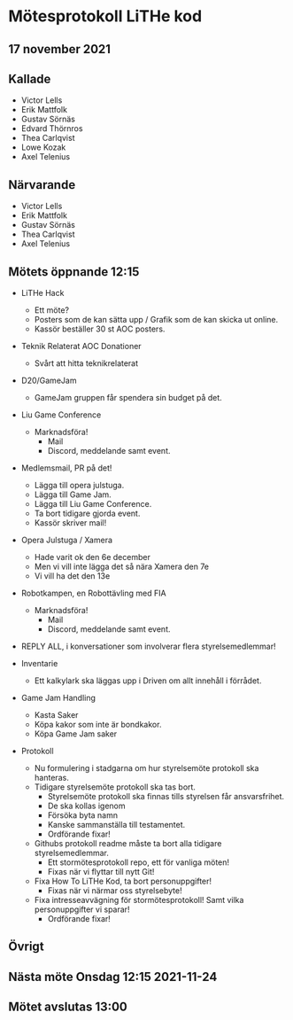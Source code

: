 # Mötesprotokoll LiTHe kod

## 17 november 2021

## Kallade

- Victor Lells
- Erik Mattfolk
- Gustav Sörnäs
- Edvard Thörnros
- Thea Carlqvist
- Lowe Kozak
- Axel Telenius

## Närvarande

- Victor Lells
- Erik Mattfolk
- Gustav Sörnäs
- Thea Carlqvist
- Axel Telenius

## Mötets öppnande 12:15

- LiTHe Hack
  - Ett möte?
  - Posters som de kan sätta upp / Grafik som de kan skicka ut online.
  - Kassör beställer 30 st AOC posters.

- Teknik Relaterat AOC Donationer
  - Svårt att hitta teknikrelaterat

- D20/GameJam
  - GameJam gruppen får spendera sin budget på det.

- Liu Game Conference
  - Marknadsföra!
    - Mail
    - Discord, meddelande samt event.

- Medlemsmail, PR på det!
  - Lägga till opera julstuga.
  - Lägga till Game Jam.
  - Lägga till Liu Game Conference.
  - Ta bort tidigare gjorda event.
  - Kassör skriver mail!

- Opera Julstuga / Xamera
  - Hade varit ok den 6e december
  - Men vi vill inte lägga det så nära Xamera den 7e
  - Vi vill ha det den 13e

- Robotkampen, en Robottävling med FIA
  - Marknadsföra!
    - Mail
    - Discord, meddelande samt event.

- REPLY ALL, i konversationer som involverar flera styrelsemedlemmar!

- Inventarie
  - Ett kalkylark ska läggas upp i Driven om allt innehåll i förrådet.

- Game Jam Handling
  - Kasta Saker
  - Köpa kakor som inte är bondkakor.
  - Köpa Game Jam saker

- Protokoll
  - Nu formulering i stadgarna om hur styrelsemöte protokoll ska hanteras.
  - Tidigare styrelsemöte protokoll ska tas bort.
    - Styrelsemöte protokoll ska finnas tills styrelsen får ansvarsfrihet.
    - De ska kollas igenom
    - Försöka byta namn
    - Kanske sammanställa till testamentet.
    - Ordförande fixar!
  - Githubs protokoll readme måste ta bort alla tidigare styrelsemedlemmar.
    - Ett stormötesprotokoll repo, ett för vanliga möten!
    - Fixas när vi flyttar till nytt Git!
  - Fixa How To LiTHe Kod, ta bort personuppgifter!
    - Fixas när vi närmar oss styrelsebyte!
  - Fixa intresseavvägning för stormötesprotokoll! Samt vilka personuppgifter vi sparar!
    - Ordförande fixar!


## Övrigt

## Nästa möte Onsdag 12:15 2021-11-24

## Mötet avslutas 13:00
